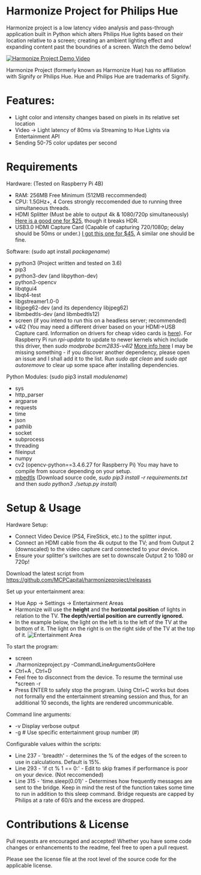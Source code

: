 Harmonize Project for Philips Hue 
============================
Harmonize project is a low latency video analysis and pass-through application built in Python which alters Philips Hue lights based on their location relative to a screen; creating an ambient lighting effect and expanding content past the boundries of a screen. Watch the demo below!

[![Harmonize Project Demo Video](http://img.youtube.com/vi/OkyUntgiYzQ/0.jpg)](http://www.youtube.com/watch?v=OkyUntgiYzQ "Harmonize Project Demo Video")

Harmonize Project (formerly known as Harmonize Hue) has no affiliation with Signify or Philips Hue. Hue and Philips Hue are trademarks of Signify.

# Features:
* Light color and intensity changes based on pixels in its relative set location
* Video -> Light latency of 80ms via Streaming to Hue Lights via Entertainment API
* Sending 50-75 color updates per second

# Requirements 
Hardware: (Tested on Raspberry Pi 4B)
* RAM: 256MB Free Minimum (512MB reccommended)
* CPU: 1.5GHz+, 4 Cores strongly reccomended due to running three simultaneous threads.
* HDMI Splitter (Must be able to output 4k & 1080/720p simultaneously) [Here is a good one for $25](https://www.amazon.com/gp/product/B07YTWV8PR/ref=ppx_yo_dt_b_search_asin_title?ie=UTF8&psc=1), though it breaks HDR.
* USB3.0 HDMI Capture Card (Capable of capturing 720/1080p; delay should be 50ms or under.) [I got this one for $45.](https://www.amazon.com/gp/product/B07Z7RNDBZ/ref=ppx_yo_dt_b_search_asin_title?ie=UTF8&psc=1) A similar one should be fine.

Software: (sudo apt install *packagename*)
* python3 (Project written and tested on 3.6)
* pip3
* python3-dev (and libpython-dev)
* python3-opencv
* libqtgui4
* libqt4-test
* libgstreamer1.0-0
* libjpeg62-dev (and its dependency libjpeg62)
* libmbedtls-dev (and libmbedtls12)
* screen (if you intend to run this on a headless server; recommended)
* v4l2 (You may need a different driver based on your HDMI->USB Capture card. Information on drivers for cheap video cards is [here](https://linuxtv.org/wiki/index.php/Easycap#Making_it_work_4)). For Raspberry Pi run *rpi-update* to update to newer kernels which include this driver, then *sudo modprobe bcm2835-v4l2*   [More info here](https://www.raspberrypi.org/forums/viewtopic.php?f=43&t=62364&sid=239323676f4f6952da3d5c38e2ac9575)
I may be missing something - if you discover another dependency, please open an issue and I shall add it to the list.
Run *sudo apt clean* and *sudo apt autoremove* to clear up some space after installing dependencies.

Python Modules: (sudo pip3 install *modulename*)
* sys
* http_parser
* argparse
* requests
* time
* json
* pathlib
* socket
* subprocess
* threading
* fileinput
* numpy
* cv2 (opencv-python==3.4.6.27 for Raspberry Pi) You may have to compile from source depending on your setup.
* [mbedtls](https://github.com/Synss/python-mbedtls/) (Download source code, *sudo pip3 install -r requirements.txt* and then *sudo python3 ./setup.py install*)

# Setup & Usage

Hardware Setup:
* Connect Video Device (PS4, FireStick, etc.) to the splitter input. 
* Connect an HDMI cable from the 4k output to the TV; and from Output 2 (downscaled) to the video capture card connected to your device.
* Ensure your splitter's switches are set to downscale Output 2 to 1080 or 720p!

Download the latest script from https://github.com/MCPCapital/harmonizeproject/releases

Set up your entertainment area:
* Hue App -> Settings -> Entertainment Areas
* Harmonize will use the **height** and the **horizontal position** of lights in relation to the TV. **The depth/vertial position are currently ignored.**
* In the example below, the light on the left is to the left of the TV at the bottom of it. The light on the right is on the right side of the TV at the top of it.
![Entertainment Area](http://harmonizeproject.matthewpilsbury.com/examplearea.jpg)

To start the program:
* screen
* ./harmonizeproject.py -CommandLineArgumentsGoHere
* Ctrl+A , Ctrl+D
* Feel free to disconnect from the device. To resume the terminal use       *screen -r
* Press ENTER to safely stop the program. Using Ctrl+C works but does not formally end the entertainment streaming session and thus, for an additional 10 seconds, the lights are rendered uncommunicable.

Command line arguments:
* -v            Display verbose output
* -g #          Use specific entertainment group number (#)

Configurable values within the scripts:
* Line 237 - 'breadth' - determines the % of the edges of the screen to use in calculations. Default is 15%.
* Line 293 - 'if ct % 1 == 0:' - Edit to skip frames if performance is poor on your device. (Not reccomended)
* Line 315 - 'time.sleep(0.01)' - Determines how frequently messages are sent to the bridge. Keep in mind the rest of the function takes some time to run in addition to this sleep command. Bridge requests are capped by Philips at a rate of 60/s and the excess are dropped.

# Contributions & License

Pull requests are encouraged and accepted! Whether you have some code changes or enhancements to the readme, feel free to open a pull request.

Please see the license file at the root level of the source code for the applicable license.
